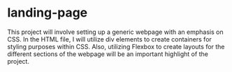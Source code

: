# landing-page

This project will involve setting up a generic webpage with an emphasis on CSS. In the HTML file, I will utilize div elements to create containers for styling purposes within CSS. Also, utilizing Flexbox to create layouts for the different sections of the webpage will be an important highlight of the project.